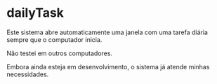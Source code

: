 # dailyTask

Este sistema abre automaticamente uma janela com uma tarefa diária sempre que o computador inicia. 

Não testei em outros computadores.

Embora ainda esteja em desenvolvimento, o sistema já atende minhas necessidades.
